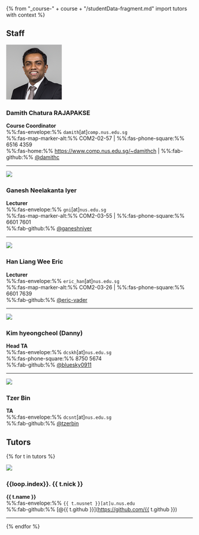{% from "_course-" + course + "/studentData-fragment.md" import tutors with context %}

## Staff

<div id="Damith" class="container">
  <div class="row bt-2">
    <div class="col-3">

<img src="images/damith.png" width="150" class="mt-1 rounded"/>
    </div>
    <div class="col">

### **Damith** Chatura RAJAPAKSE

**Course Coordinator**<br>
%%:fas-envelope:%% `damith`[at]`comp.nus.edu.sg`<br>
%%:fas-map-marker-alt:%% COM2-02-57 | %%:fas-phone-square:%% 6516 4359<br>
%%:fas-home:%% https://www.comp.nus.edu.sg/~damithch | %%:fab-github:%% [@damithc](https://github.com/damithc)
    </div>
  </div>
</div>

<!-- -----------------------------

<div id="Michael" class="container">
  <div class="row bt-2">
    <div class="col-3">

<img src="{{ url_course_gihub_io }}/tutor-photos/adamsmd.png" width="150" onerror="this.src='images/placeholder-large.png';" class="mt-1 rounded">
    </div>
    <div class="col">

### **Michael** D. Adams

**Co-Lecturer**<br>
%%:fas-envelope:%% `adamsmd`[at]`nus.edu.sg`<br>
%%:fas-map-marker-alt:%% COM3‐02‐47<br>
%%:fab-github:%% [@adamsmd](https://github.com/adamsmd)

</div>
</div>
</div>

-----------------------------

<div id="Prabhu" class="container">
  <div class="row bt-2">
    <div class="col-3">

<img src="{{ url_course_gihub_io }}/tutor-photos/prabhu-na.png" width="150" onerror="this.src='images/placeholder-large.png';" class="mt-1 rounded">
    </div>
    <div class="col">

### **Prabhu** NATARAJAN

**Co-Lecturer**<br>
%%:fas-envelope:%% `prabhu`[at]`comp.nus.edu.sg`<br>
%%:fas-map-marker-alt:%% COM3-02-34 | %%:fas-phone-square:%% 6516 1105<br>
%%:fab-github:%% [@prabhu-na](https://github.com/prabhu-na)

</div>
</div>
</div>
-->
-----------------------------

<div id="Ganesh" class="container">
  <div class="row bt-2">
    <div class="col-3">


<img src="{{ url_course_gihub_io }}/tutor-photos/ganeshniyer.png" width="150" onerror="this.src='images/placeholder-large.png';" class="mt-1 rounded">
    </div>
    <div class="col">

### **Ganesh** Neelakanta Iyer

**Lecturer**<br>
%%:fas-envelope:%% `gni`[at]`nus.edu.sg`<br>
%%:fas-map-marker-alt:%% COM2-03-55 | %%:fas-phone-square:%% 6601 7601<br>
%%:fab-github:%% [@ganeshniyer](https://github.com/ganeshniyer)

</div>
</div>
</div>

-----------------------------

<div id="Eric" class="container">
<div class="row bt-2">
<div class="col-3">


<img src="{{ url_course_gihub_io }}/tutor-photos/eric-vader.png" width="150" onerror="this.src='images/placeholder-large.png';" class="mt-1 rounded">
</div>
<div class="col">

### Han Liang Wee **Eric**

**Lecturer**<br>
%%:fas-envelope:%% `eric_han`[at]`nus.edu.sg`<br>
%%:fas-map-marker-alt:%% COM2-03-26 | %%:fas-phone-square:%% 6601 7639<br>
%%:fab-github:%% [@eric-vader](https://github.com/eric-vader)

</div>
</div>
</div>

-----------------------------

<div id="Danny" class="container">
  <div class="row bt-2">
    <div class="col-3">

<img src="{{ url_course_gihub_io }}/tutor-photos/bluesky0911.png" width="150" onerror="this.src='images/placeholder-large.png';" class="mt-1 rounded">
    </div>
    <div class="col">

### Kim hyeongcheol (**Danny**)

**Head TA**<br>
%%:fas-envelope:%% `dcskh`[at]`nus.edu.sg`<br>
%%:fas-phone-square:%% 8750 5674<br>
%%:fab-github:%% [@bluesky0911](https://github.com/bluesky0911)
    </div>
  </div>
</div>

-----------------------------

<div id="TzerBin" class="container">
  <div class="row bt-2">
    <div class="col-3">

<img src="{{ url_course_gihub_io }}/tutor-photos/tzerbin.png" width="150" onerror="this.src='images/placeholder-large.png';" class="mt-1 rounded">
    </div>
    <div class="col">

### **Tzer Bin**

**TA**<br>
%%:fas-envelope:%% `dcsnt`[at]`nus.edu.sg`<br>
%%:fab-github:%% [@tzerbin](https://github.com/tzerbin)
    </div>
  </div>
</div>

<!-- -----------------------------
<div id="Anis" class="container">
  <div class="row bt-2">
    <div class="col-3">

<img src="{{ url_course_gihub_io }}/tutor-photos/anisyusof-sc.png" width="150" onerror="this.src='images/placeholder-large.png';" class="mt-1 rounded">
    </div>
    <div class="col">

### **Anis** Bin Yusof

**Graduate Tutor**<br>
%%:fas-envelope:%% `anis`[at]`comp.nus.edu.sg`<br>
%%:fas-phone-square:%% 6516 8557<br>
%%:fab-github:%% [@anisyusof-sc](https://github.com/anisyusof-sc)
    </div>
  </div>
</div>
-->

## Tutors
{% for t in tutors %}
<div id="{{ t.nick | replace(" ", "-") }}" class="container">
  <div class="row bt-2">
    <div class="col-3">

<img src="{{ url_course_gihub_io }}/tutor-photos/{{ t.github | lower }}.png" width="150" onerror="this.src='images/placeholder-large.png';" class="mt-1 rounded">
    </div>
    <div class="col">

### {{loop.index}}. {{ t.nick }}

**{{ t.name }}**<br>
%%:fas-envelope:%% `{{ t.nusnet }}[at]u.nus.edu`<br>
%%:fab-github:%% [@{{ t.github }}](https://github.com/{{ t.github }})
    </div>
  </div>
</div>

-----------------------------------------
{% endfor %}
